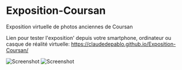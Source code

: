 # Exposition-Coursan
Exposition virtuelle de photos anciennes de Coursan 



Lien pour tester l'exposition' depuis votre smartphone, ordinateur ou casque de réalité virtuelle:
 https://claudedepablo.github.io/Exposition-Coursan/

![Screenshot](https://claudedepablo.github.io/Exposition-Coursan/assets/images/screenshots/screen1.png)
![Screenshot](https://claudedepablo.github.io/Exposition-Coursan/assets/images/screenshots/screen2.png)

</br>